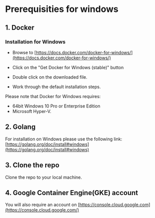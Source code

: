 # Prerequisities for windows


## 1. Docker
### Installation for Windows

- Browse to [https://docs.docker.com/docker-for-windows/](https://docs.docker.com/docker-for-windows/)

- Click on the "Get Docker for Windows (stable)" button

- Double click on the downloaded file.

- Work through the default installation steps.

Please note that Docker for Windows requires:
- 64bit Windows 10 Pro or Enterprise Edition
- Microsoft Hyper-V.

## 2. Golang

For installation on Windows please use the following link: [https://golang.org/doc/install#windows](https://golang.org/doc/install#windows)
## 3. Clone the repo

Clone the repo to your local machine.

## 4. Google Container Engine(GKE) account

You will also require an account on [https://console.cloud.google.com](https://console.cloud.google.com/)